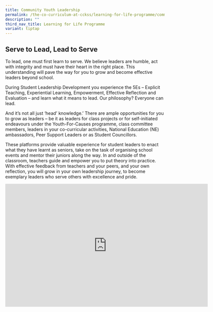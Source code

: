 ```yaml
---
title: Community Youth Leadership
permalink: /the-co-curriculum-at-cckss/learning-for-life-programme/community-youth-leadership/
description: ""
third_nav_title: Learning for Life Programme
variant: tiptap
---
```

## Serve to Lead, Lead to Serve

To lead, one must first learn to serve. We believe leaders are humble, act with integrity and must have their heart in the right place. This understanding will pave the way for you to grow and become effective leaders beyond school. 

During Student Leadership Development you experience the 5Es – Explicit Teaching, Experiential Learning, Empowerment, Effective Reflection and Evaluation – and learn what it means to lead. Our philosophy? Everyone can lead.  

And it’s not all just ‘head’ knowledge.’ There are ample opportunities for you to grow as leaders – be it as leaders for class projects or for self-initiated endeavours under the Youth-For-Causes programme, class committee members, leaders in your co-curricular activities, National Education (NE) ambassadors, Peer Support Leaders or as Student Councillors. 

These platforms provide valuable experience for student leaders to enact what they have learnt as seniors, take on the task of organising school events and mentor their juniors along the way. In and outside of the classroom, teachers guide and empower you to put theory into practice. With effective feedback from teachers and your peers, and your own reflection, you will grow in your own leadership journey, to become exemplary leaders who serve others with excellence and pride.

<iframe src="https://docs.google.com/presentation/d/e/2PACX-1vQu6euUn0T8xTk3QU7ISMkjk85OrJ-VffyqWpF08V1GxwZFvOlKpQoOsMIEGB6FgQ/embed?start=true&amp;loop=true&amp;delayms=5000" frameborder="0" width="640" height="389" allowfullscreen="true"></iframe>

<p></p><p>

</p>